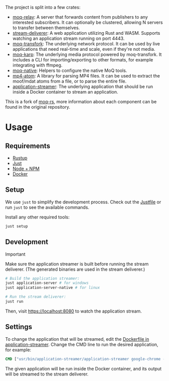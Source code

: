 The project is split into a few crates:

-   [moq-relay](moq-relay): A server that forwards content from publishers to any interested subscribers. It can optionally be clustered, allowing N servers to transfer between themselves.
-   [stream-deliverer](stream-deliverer): A web application utilizing Rust and WASM. Supports watching an application stream running on port 4443.
-   [moq-transfork](moq-transfork): The underlying network protocol. It can be used by live applications that need real-time and scale, even if they're not media.
-   [moq-karp](moq-karp): The underlying media protocol powered by moq-transfork. It includes a CLI for importing/exporting to other formats, for example integrating with ffmpeg.
-   [moq-native](moq-native): Helpers to configure the native MoQ tools.
-   [mp4-atom](mp4-atom): A library for parsing MP4 files. It can be used to extract the moof/mdat atoms from a file, or to parse the entire file.
-   [application-streamer](application-streamer): The underlying application that should be run inside a Docker container to stream an application.

This is a fork of [moq-rs](https://github.com/kixelated/moq-rs), more information about each component can be found in the original repository.

# Usage
## Requirements
- [Rustup](https://www.rust-lang.org/tools/install)
- [Just](https://github.com/casey/just?tab=readme-ov-file#installation)
- [Node + NPM](https://nodejs.org/)
- [Docker](https://www.docker.com/get-started)

## Setup
We use `just` to simplify the development process.
Check out the [Justfile](justfile) or run `just` to see the available commands.

Install any other required tools:
```sh
just setup
```

## Development

> [!IMPORTANT]
> Make sure the application streamer is built before running the stream deliverer.
> (The generated binaries are used in the stream deliverer.)

```sh
# Build the application streamer:
just application-server # for windows
just application-server-native # for linux
```

```sh
# Run the stream deliverer:
just run
```

Then, visit [https://localhost:8080](localhost:8080) to watch the application stream.

## Settings

To change the application that will be streamed, edit the [Dockerfile in application-streamer](application-streamer/Dockerfile).
Change the CMD line to run the desired application, for example:
```dockerfile
CMD ["usr/bin/application-streamer/application-streamer google-chrome --no-sandbox https://www.google.com"]
```
The given application will be run inside the Docker container, and its output will be streamed to the stream deliverer.